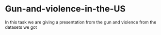 # Gun-and-violence-in-the-US
In this task we are giving a presentation from the gun and violence from the datasets we got

